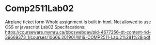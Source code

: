 # Comp2511Lab02
Airplane ticket form
Whole assignment is built in html. Not allowed to use CSS or javascript
Lab02 Specifacations:
https://courseware.mymru.ca/bbcswebdav/pid-4677256-dt-content-rid-39669373_1/courses/10666.201901/W19-COMP2511-Lab.2%281%29.pdf
